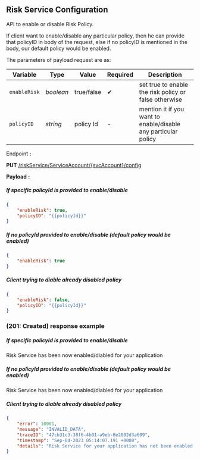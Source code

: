 ## Risk Service Configuration
API to enable or disable Risk Policy.

If client want to enable/disable any particular policy, then he can provide that policyID in body of the request, else if no policyID is mentioned in the body, our default policy would be enabled.

The parameters of payload request are as:

| Variable | Type | Value | Required | Description |
| -------- | -- |------------| ------- | ---- |
| `enableRisk` | *boolean* | true/false | &#10004; | set true to enable the risk policy or false otherwise |
| `policyID` | *string* | policy Id | - | mention it if you want to enable/disable any particular policy |

<!--
type: tab
titles: Request, Response
-->

Endpoint **:**

**PUT** [/riskService/ServiceAccount/{svcAccount}/config](../api/?type=put&path=/riskService/ServiceAccount/{svcAccount}/config&version=2.0.0)

**Payload** **:**

##### If specific policyId is provided to enable/disable

```json
{
    "enableRisk": true,
    "policyID": "{{policyId}}"
}
```

##### If no policyId provided to enable/disable (default policy would be enabled)

```json
{
    "enableRisk": true
}
```

##### Client trying to diable already disabled policy

```json
{
    "enableRisk": false,
    "policyID": "{{policyId}}"
}
```
<!--
type: tab
-->

###  (201: Created) response example

##### If specific policyId is provided to enable/disable

Risk Service has been now enabled/diabled for your application

##### If no policyId provided to enable/disable (default policy would be enabled)

Risk Service has been now enabled/diabled for your application

##### Client trying to diable already disabled policy

```json
{
    "error": 10001,
    "message": "INVALID_DATA",
    "traceID": "47cb31c3-38f6-4b01-a9eb-8e2802d3a609",
    "timestamp": "Sep-04-2023 05:14:07.191 +0000",
    "details": "Risk Service for your application has not been enabled yet"
}
```
<!-- type: tab-end -->